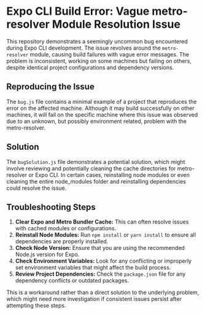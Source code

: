 # Expo CLI Build Error: Vague metro-resolver Module Resolution Issue

This repository demonstrates a seemingly uncommon bug encountered during Expo CLI development. The issue revolves around the `metro-resolver` module, causing build failures with vague error messages. The problem is inconsistent, working on some machines but failing on others, despite identical project configurations and dependency versions.

## Reproducing the Issue

The `bug.js` file contains a minimal example of a project that reproduces the error on the affected machine. Although it may build successfully on other machines, it will fail on the specific machine where this issue was observed due to an unknown, but possibly environment related, problem with the metro-resolver.

## Solution

The `bugSolution.js` file demonstrates a potential solution, which might involve reviewing and potentially cleaning the cache directories for metro-resolver or Expo CLI. In certain cases, reinstalling node modules or even cleaning the entire node_modules folder and reinstalling dependencies could resolve the issue.

## Troubleshooting Steps

1. **Clear Expo and Metro Bundler Cache:** This can often resolve issues with cached modules or configurations.
2. **Reinstall Node Modules:** Run `npm install` or `yarn install` to ensure all dependencies are properly installed.
3. **Check Node Version:** Ensure that you are using the recommended Node.js version for Expo.
4. **Check Environment Variables:** Look for any conflicting or improperly set environment variables that might affect the build process.
5. **Review Project Dependencies:** Check the `package.json` file for any dependency conflicts or outdated packages.

This is a workaround rather than a direct solution to the underlying problem, which might need more investigation if consistent issues persist after attempting these steps.